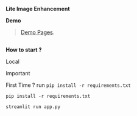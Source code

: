 **Lite Image Enhancement**

**Demo**


 
>[Demo Pages](https://liteobjectdetection-orgisdp8pyqctbtdfadpmv.streamlit.app/).

##
**How to start ?**

Local

> [!IMPORTANT]
> First Time ?
> run ```pip install -r requirements.txt```
 
```
pip install -r requirements.txt
```

```
streamlit run app.py

